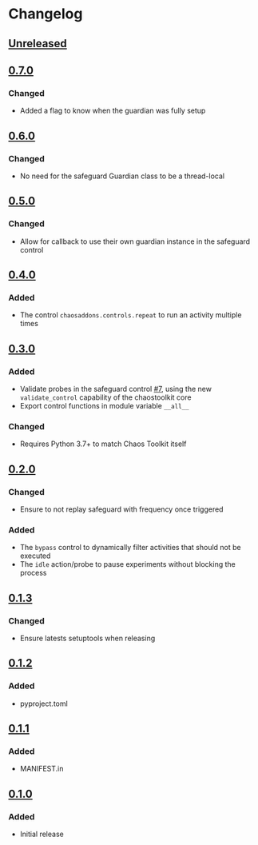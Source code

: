 # Changelog

## [Unreleased][]

[Unreleased]: https://github.com/chaostoolkit/chaostoolkit-addons/compare/0.7.0...HEAD

## [0.7.0][]

[0.7.0]: https://github.com/chaostoolkit/chaostoolkit-addons/compare/0.6.0...0.7.0

### Changed

- Added a flag to know when the guardian was fully setup

## [0.6.0][]

[0.6.0]: https://github.com/chaostoolkit/chaostoolkit-addons/compare/0.5.0...0.6.0

### Changed

- No need for the safeguard Guardian class to be a thread-local

## [0.5.0][]

[0.5.0]: https://github.com/chaostoolkit/chaostoolkit-addons/compare/0.4.0...0.5.0

### Changed

- Allow for callback to use their own guardian instance in the safeguard control

## [0.4.0][]

[0.4.0]: https://github.com/chaostoolkit/chaostoolkit-addons/compare/0.3.0...0.4.0

### Added

- The control `chaosaddons.controls.repeat` to run an activity multiple times

## [0.3.0][]

[0.3.0]: https://github.com/chaostoolkit/chaostoolkit-addons/compare/0.2.0...0.3.0

### Added

- Validate probes in the safeguard control [#7][7], using the new
  `validate_control` capability of the chaostoolkit core
- Export control functions in module variable `__all__`

[7]: https://github.com/chaostoolkit/chaostoolkit-addons/issues/7

### Changed

- Requires Python 3.7+ to match Chaos Toolkit itself

## [0.2.0][]

[0.2.0]: https://github.com/chaostoolkit/chaostoolkit-addons/compare/0.1.3...0.2.0

### Changed

- Ensure to not replay safeguard with frequency once triggered

### Added

-  The `bypass` control to dynamically filter activities that should not be
   executed
-  The `idle` action/probe to pause experiments without blocking the process

## [0.1.3][]

[0.1.3]: https://github.com/chaostoolkit/chaostoolkit-addons/compare/0.1.2...0.1.3

### Changed

-   Ensure latests setuptools when releasing

## [0.1.2][]

[0.1.2]: https://github.com/chaostoolkit/chaostoolkit-addons/compare/0.1.1...0.1.2

### Added

-   pyproject.toml

## [0.1.1][]

[0.1.1]: https://github.com/chaostoolkit/chaostoolkit-addons/compare/0.1.0...0.1.1

### Added

-   MANIFEST.in

## [0.1.0][]

[0.1.0]: https://github.com/chaostoolkit/chaostoolkit-addons/tree/0.1.0

### Added

-   Initial release
